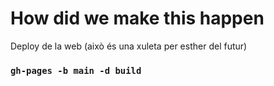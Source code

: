 # How did we make this happen

Deploy de la web (això és una xuleta per esther del futur)

### `gh-pages -b main -d build`
